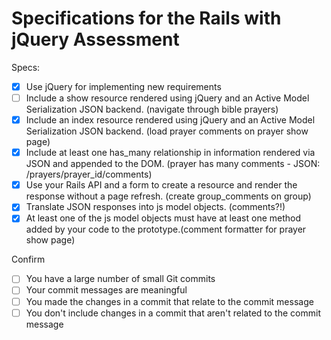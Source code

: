 # Specifications for the Rails with jQuery Assessment

Specs:
- [X] Use jQuery for implementing new requirements
- [ ] Include a show resource rendered using jQuery and an Active Model Serialization JSON backend. (navigate through bible prayers)
- [X] Include an index resource rendered using jQuery and an Active Model Serialization JSON backend. (load prayer comments on prayer show page)
- [X] Include at least one has_many relationship in information rendered via JSON and appended to the DOM. (prayer has many comments - JSON: /prayers/prayer_id/comments)
- [X] Use your Rails API and a form to create a resource and render the response without a page refresh. (create group_comments on group)
- [X] Translate JSON responses into js model objects. (comments?!)
- [X] At least one of the js model objects must have at least one method added by your code to the prototype.(comment formatter for prayer show page)

Confirm
- [ ] You have a large number of small Git commits
- [ ] Your commit messages are meaningful
- [ ] You made the changes in a commit that relate to the commit message
- [ ] You don't include changes in a commit that aren't related to the commit message